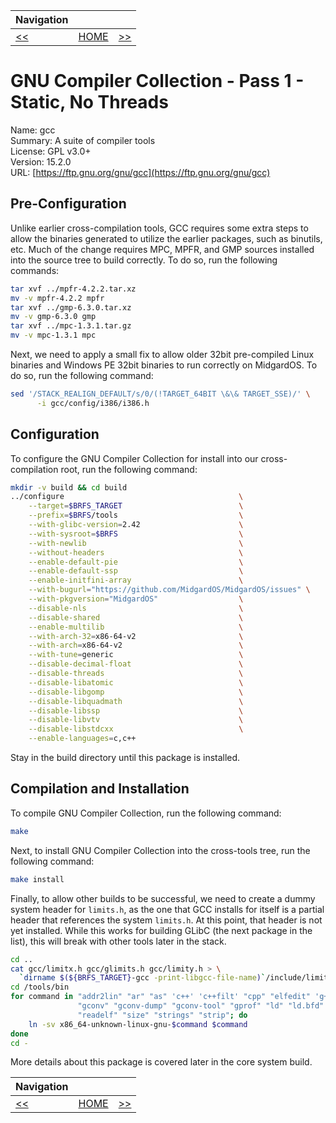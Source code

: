 | Navigation |||
| --- | --- | ---: |
| [<<](./GNUBinutils.md) | [HOME](../README.md) | [>>](./GNUGLibC64bit.md) |

# GNU Compiler Collection - Pass 1 - Static, No Threads

Name: gcc<br />
Summary: A suite of compiler tools<br />
License: GPL v3.0+<br />
Version: 15.2.0<br />
URL: [https://ftp.gnu.org/gnu/gcc](https://ftp.gnu.org/gnu/gcc)<br />

## Pre-Configuration

Unlike earlier cross-compilation tools, GCC requires some extra steps to allow the binaries generated
to utilize the earlier packages, such as binutils, etc. Much of the change requires MPC, MPFR, and GMP sources
installed into the source tree to build correctly. To do so, run the following commands:

```bash
tar xvf ../mpfr-4.2.2.tar.xz
mv -v mpfr-4.2.2 mpfr
tar xvf ../gmp-6.3.0.tar.xz
mv -v gmp-6.3.0 gmp
tar xvf ../mpc-1.3.1.tar.gz
mv -v mpc-1.3.1 mpc
```

Next, we need to apply a small fix to allow older 32bit pre-compiled Linux binaries and Windows PE 32bit binaries to run correctly on MidgardOS. To do so, run the following command:

```bash
sed '/STACK_REALIGN_DEFAULT/s/0/(!TARGET_64BIT \&\& TARGET_SSE)/' \
      -i gcc/config/i386/i386.h
```

## Configuration

To configure the GNU Compiler Collection for install into our cross-compilation root, run the following command:

```bash
mkdir -v build && cd build
../configure                                       \
    --target=$BRFS_TARGET                          \
    --prefix=$BRFS/tools                           \
    --with-glibc-version=2.42                      \
    --with-sysroot=$BRFS                           \
    --with-newlib                                  \
    --without-headers                              \
    --enable-default-pie                           \
    --enable-default-ssp                           \
    --enable-initfini-array                        \
    --with-bugurl="https://github.com/MidgardOS/MidgardOS/issues" \
	--with-pkgversion="MidgardOS"                  \
    --disable-nls                                  \
    --disable-shared                               \
    --enable-multilib                              \
    --with-arch-32=x86-64-v2                       \
    --with-arch=x86-64-v2                          \
    --with-tune=generic                            \
    --disable-decimal-float                        \
    --disable-threads                              \
    --disable-libatomic                            \
    --disable-libgomp                              \
    --disable-libquadmath                          \
    --disable-libssp                               \
    --disable-libvtv                               \
    --disable-libstdcxx                            \
    --enable-languages=c,c++
```

Stay in the build directory until this package is installed.

## Compilation and Installation

To compile GNU Compiler Collection, run the following command:

```bash
make
```

Next, to install GNU Compiler Collection into the cross-tools tree, run the following command:

```bash
make install
```

Finally, to allow other builds to be successful, we need to create a dummy system header for `limits.h`, as the one that
GCC installs for itself is a partial header that references the system `limits.h`. At this point, that header is not yet
installed. While this works for building GLibC (the next package in the list), this will break with other tools later in
the stack.

```bash
cd ..
cat gcc/limitx.h gcc/glimits.h gcc/limity.h > \
  `dirname $(${BRFS_TARGET}-gcc -print-libgcc-file-name)`/include/limits.h
cd /tools/bin
for command in "addr2lin" "ar" "as" 'c++' 'c++filt' "cpp" "elfedit" 'g++' "gcc" "gcc-15.2.0" "gcc-ar" "gcc-nm" "gcc-ranlib" \
               "gconv" "gconv-dump" "gconv-tool" "gprof" "ld" "ld.bfd" "lto-dump" "nm" "objcopy" "objdump" "ranlib" \
               "readelf" "size" "strings" "strip"; do
    ln -sv x86_64-unknown-linux-gnu-$command $command
done
cd -
```

More details about this package is covered later in the core system build.

| Navigation |||
| --- | --- | ---: |
| [<<](./GNUBinutils.md) | [HOME](../README.md) | [>>](./GNUGLibC64bit.md) |
